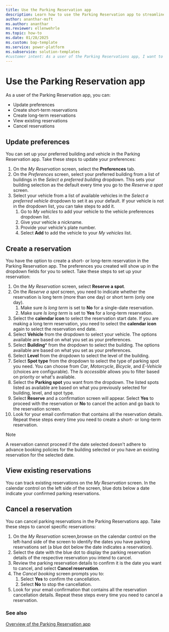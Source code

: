 ```yaml
---
title: Use the Parking Reservation app
description: Learn how to use the Parking Reservation app to streamline and automate the parking reservation process.
author: ananthar-msft
ms.author: ananthar
ms.reviewer: ellenwehrle
ms.topic: how-to
ms.date: 01/28/2025
ms.custom: bap-template
ms.service: power-platform
ms.subservice: solution-templates
#customer intent: As a user of the Parking Reservations app, I want to reserve a parking space in advance so it is available when I arrive at my destination.
---
```


# Use the Parking Reservation app

As a user of the Parking Reservation app, you can:

- Update preferences
- Create short-term reservations
- Create long-term reservations
- View existing reservations
- Cancel reservations

## Update preferences

You can set up your preferred building and vehicle in the Parking Reservation app. Take these steps to update your preferences:

1. On the *My Reservation* screen, select the **Preferences** tab.
1. On the *Preferences* screen, select your preferred building from a list of buildings in the *Select a preferred building* dropdown. This sets your building selection as the default every time you go to the *Reserve a spot* screen.
1. Select your vehicle from a list of available vehicles in the *Select a preferred vehicle* dropdown to set it as your default. If your vehicle is not in the dropdown list, you can take steps to add it.
    1. Go to *My vehicles* to add your vehicle to the vehicle preferences dropdown list.
    1. Give your vehicle a nickname.
    1. Provide your vehicle's plate number.
    1. Select **Add** to add the vehicle to your *My vehicles* list.

## Create a reservation

You have the option to create a short- or long-term reservation in the Parking Reservation app. The preferences you created will show up in the dropdown fields for you to select. Take these steps to set up your reservation:

1. On the *My Reservation* screen, select **Reserve a spot**.
1. On the *Reserve a spot* screen, you need to indicate whether the reservation is long term (more than one day) or short term (only one day).
    1. Make sure *Is long term* is set to **No** for a single-date reservation.
    1. Make sure *Is long term* is set to **Yes** for a long-term reservation.
1. Select the **calendar icon** to select the reservation start date. If you are making a long term reservation, you need to select the **calendar icon** again to select the reservation end date.
1. Select **Vehicle** from the dropdown to select your vehicle. The options available are based on what you set as your preferences.
1. Select **Building*** from the dropdown to select the building. The options available are based on what you set as your preferences.
1. Select **Level** from the dropdown to select the level of the building.
1. Select **Spot type** from the dropdown to select the type of parking spot you need. You can choose from *Car*, *Motorcycle*, *Bicycle*, and *E-Vehicle* (choices are configurable). The *Is accessible* allows you to filter based on priority or what's available.
1. Select the **Parking spot** you want from the dropdown. The listed spots listed as available are based on what you previously selected for building, level, and spot type.
1. Select **Reserve** and a confirmation screen will appear. Select **Yes** to proceed with the reservation or **No** to cancel the action and go back to the reservation screen.
1. Look for your email confirmation that contains all the reservation details. Repeat these steps every time you need to create a short- or long-term reservation.

> [!NOTE]
> A reservation cannot proceed if the date selected doesn't adhere to advance booking policies for the building selected or you have an existing reservation for the selected date.

## View existing reservations

You can track existing reservations on the *My Reservation* screen. In the calendar control on the left side of the screen, blue dots below a date indicate your confirmed parking reservations.

## Cancel a reservation

You can cancel parking reservations in the Parking Reservations app. Take these steps to cancel specific reservations:

1. On the *My Reservation* screen,browse on the calendar control on the left-hand side of the screen to identify the dates you have parking reservations set (a blue dot below the date indicates a reservation).
1. Select the date with the blue dot to display the parking reservation details of the respective reservation you intend to cancel.
1. Review the parking reservation details to confirm it is the date you want to cancel, and select **Cancel reservation**.
1. The *Cancel booking* screen prompts you to:
    1. Select **Yes** to confirm the cancellation.
    1. Select **No** to stop the cancellation.
1. Look for your email confirmation that contains all the reservation cancellation details. Repeat these steps every time you need to cancel a reservation.

### See also

[Overview of the Parking Reservation app](overview.md)